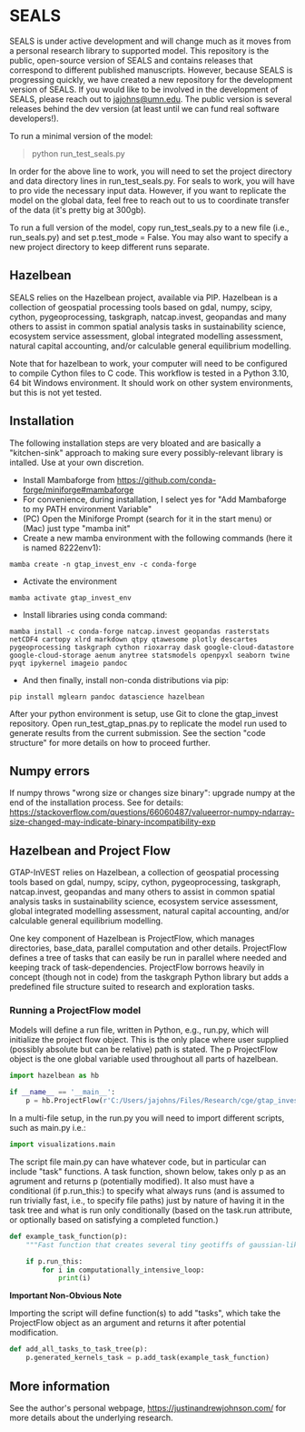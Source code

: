 # SEALS

SEALS is under active development and will change much as it moves from a personal research library to supported model. This repository is the public, open-source version of SEALS and contains releases that correspond to different published manuscripts. However, because SEALS is progressing quickly, we have created a new repository for the development version of SEALS. If you would like to be involved in the development of SEALS, please reach out to jajohns@umn.edu. The public version is several releases behind the dev version (at least until we can fund real software developers!).

To run a minimal version of the model:
> python run_test_seals.py

In order for the above line to work, you will need to set the project directory and data directory lines in run_test_seals.py. For seals to work, you will have to pro vide the necessary input data. However, if you want to replicate the model on the global data, feel free to reach out to us to coordinate transfer of the data (it's pretty big at 300gb). 

To run a full version of the model, copy run_test_seals.py to a new file (i.e., run_seals.py) and set p.test_mode = False. You may also want to specify a new project directory to keep different runs separate.

## Hazelbean
SEALS relies on the Hazelbean project, available via PIP. Hazelbean is a collection of geospatial processing tools based on gdal, numpy, scipy, cython, pygeoprocessing, taskgraph, natcap.invest, geopandas and many others to assist in common spatial analysis tasks in sustainability science, ecosystem service assessment, global integrated modelling assessment,  natural capital accounting, and/or calculable general equilibrium modelling.

 Note that for hazelbean to work, your computer will need to be configured to compile Cython files to C code. This workflow is tested in a Python  3.10, 64 bit Windows environment. It should work on other system environments, but this is not yet tested. 



## Installation

The following installation steps are very bloated and are basically a "kitchen-sink" approach to making sure every possibly-relevant library is intalled. Use at your own discretion.

-   Install Mambaforge from https://github.com/conda-forge/miniforge#mambaforge
-   For convenience, during installation, I select yes for "Add Mambaforge to my PATH environment Variable"
-   (PC) Open the Miniforge Prompt (search for it in the start menu) or (Mac) just type "mamba init"
-   Create a new mamba environment with the following commands (here it is named 8222env1):

`mamba create -n gtap_invest_env -c conda-forge`

-   Activate the environment

`mamba activate gtap_invest_env`

-   Install libraries using conda command:

`mamba install -c conda-forge natcap.invest geopandas rasterstats netCDF4 cartopy xlrd markdown qtpy qtawesome plotly descartes pygeoprocessing taskgraph cython rioxarray dask google-cloud-datastore google-cloud-storage aenum anytree statsmodels openpyxl seaborn twine pyqt ipykernel imageio pandoc`

-   And then finally, install non-conda distributions via pip:

`pip install mglearn pandoc datascience hazelbean`

After your python environment is setup, use Git to clone the gtap_invest repository. Open run_test_gtap_pnas.py to replicate the model run used to generate results from the current submission. See the section "code structure" for more details on how to proceed further.

## Numpy errors

If numpy throws "wrong size or changes size binary": upgrade numpy at the end of the installation process. See for details: https://stackoverflow.com/questions/66060487/valueerror-numpy-ndarray-size-changed-may-indicate-binary-incompatibility-exp


## Hazelbean and Project Flow

GTAP-InVEST relies on Hazelbean, a collection of geospatial processing tools based on gdal, numpy, scipy, cython, pygeoprocessing, taskgraph, natcap.invest, geopandas and many others to assist in common spatial analysis tasks in sustainability science, ecosystem service assessment, global integrated modelling assessment, natural capital accounting, and/or calculable general equilibrium modelling.

One key component of Hazelbean is ProjectFlow, which manages directories, base_data, parallel computation and other details. ProjectFlow defines a tree of tasks that can easily be run in parallel where needed and keeping track of task-dependencies. ProjectFlow borrows heavily in concept (though not in code) from the taskgraph Python library but adds a predefined file structure suited to research and exploration tasks.

### Running a ProjectFlow model

Models will define a run file, written in Python, e.g., run.py, which will initialize the project flow object. This is the only place where user supplied (possibly absolute but can be relative) path is stated. The p ProjectFlow object is the one global variable used throughout all parts of hazelbean.

``` python
import hazelbean as hb

if __name__ == '__main__':
    p = hb.ProjectFlow(r'C:/Users/jajohns/Files/Research/cge/gtap_invest/projects/pnas_manuscript')
```

In a multi-file setup, in the run.py you will need to import different scripts, such as main.py i.e.:

``` python
import visualizations.main
```

The script file main.py can have whatever code, but in particular can include "task" functions. A task function, shown below, takes only p as an agrument and returns p (potentially modified). It also must have a conditional (if p.run_this:) to specify what always runs (and is assumed to run trivially fast, i.e., to specify file paths) just by nature of having it in the task tree and what is run only conditionally (based on the task.run attribute, or optionally based on satisfying a completed function.)

``` python
def example_task_function(p):
    """Fast function that creates several tiny geotiffs of gaussian-like kernels for later use in ffn_convolve."""

    if p.run_this:
        for i in computationally_intensive_loop:
            print(i)
```

**Important Non-Obvious Note**

Importing the script will define function(s) to add "tasks", which take the ProjectFlow object as an argument and returns it after potential modification.

``` python
def add_all_tasks_to_task_tree(p):
    p.generated_kernels_task = p.add_task(example_task_function)
```



## More information
See the author's personal webpage, https://justinandrewjohnson.com/ for more details about the underlying research.
